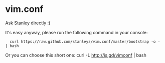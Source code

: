 vim.conf
========

Ask Stanley directly :)

It's easy anyway, please run the following command in your console:

      curl https://raw.github.com/stanleyz/vim.conf/master/bootstrap -o - | bash

Or you can choose this short one:
      curl -L http://is.gd/vimconf | bash
